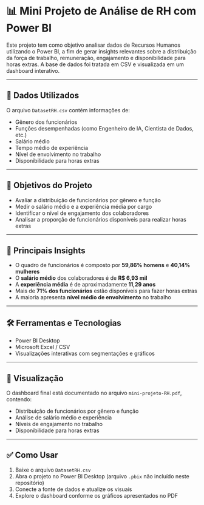 # 📊 Mini Projeto de Análise de RH com Power BI

Este projeto tem como objetivo analisar dados de Recursos Humanos utilizando o Power BI, a fim de gerar insights relevantes sobre a distribuição da força de trabalho, remuneração, engajamento e disponibilidade para horas extras. A base de dados foi tratada em CSV e visualizada em um dashboard interativo.

---

## 🧾 Dados Utilizados

O arquivo `DatasetRH.csv` contém informações de:

- Gênero dos funcionários  
- Funções desempenhadas (como Engenheiro de IA, Cientista de Dados, etc.)  
- Salário médio  
- Tempo médio de experiência  
- Nível de envolvimento no trabalho  
- Disponibilidade para horas extras  

---

## 🎯 Objetivos do Projeto

- Avaliar a distribuição de funcionários por gênero e função  
- Medir o salário médio e a experiência média por cargo  
- Identificar o nível de engajamento dos colaboradores  
- Analisar a proporção de funcionários disponíveis para realizar horas extras  

---

## 📌 Principais Insights

- O quadro de funcionários é composto por **59,86% homens** e **40,14% mulheres**  
- O **salário médio** dos colaboradores é de **R$ 6,93 mil**  
- A **experiência média** é de aproximadamente **11,29 anos**  
- Mais de **71% dos funcionários** estão disponíveis para fazer horas extras  
- A maioria apresenta **nível médio de envolvimento** no trabalho  

---

## 🛠️ Ferramentas e Tecnologias

- Power BI Desktop  
- Microsoft Excel / CSV  
- Visualizações interativas com segmentações e gráficos  

---

## 📎 Visualização

O dashboard final está documentado no arquivo `mini-projeto-RH.pdf`, contendo:

- Distribuição de funcionários por gênero e função  
- Análise de salário médio e experiência  
- Níveis de engajamento no trabalho  
- Disponibilidade para horas extras  

---

## ✅ Como Usar

1. Baixe o arquivo `DatasetRH.csv`  
2. Abra o projeto no Power BI Desktop (arquivo `.pbix` não incluído neste repositório)  
3. Conecte a fonte de dados e atualize os visuais  
4. Explore o dashboard conforme os gráficos apresentados no PDF  
